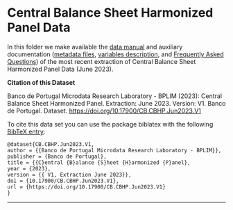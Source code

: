 # Central Balance Sheet Harmonized Panel Data


In this folder we make available the [data manual](https://github.com/BPLIM/Manuals/blob/master/Data/CBHP/JUN23/CBHP_manual_JUN2023.pdf) and auxiliary documentation ([metadata files](https://github.com/BPLIM/Manuals/tree/master/Data/CBHP/JUN23/aux_files/metafiles), [variables description](https://github.com/BPLIM/Manuals/tree/master/Data/CBHP/JUN23/aux_files/variables_description), and [Frequently Asked Questions](https://github.com/BPLIM/Manuals/blob/master/Data/CBHP/JUN23/aux_files/faq/CBHP_faq.qmd)) of the most recent extraction of Central Balance Sheet Harmonized Panel Data (June 2023).


**Citation of this Dataset**

Banco de Portugal Microdata Research Laboratory - BPLIM (2023): Central Balance Sheet Harmonized Panel. Extraction: June 2023. Version: V1. Banco de Portugal. Dataset. https://doi.org/10.17900/CB.CBHP.Jun2023.V1



To cite this data set you can use the package biblatex with the following [BibTeX entry](https://github.com/BPLIM/Manuals/tree/master/Data/CBHP/JUN23/aux_files/bibtex/CBHP.bib):

```
@dataset{CB.CBHP.Jun2023.V1,
author = {{Banco de Portugal Microdata Research Laboratory - BPLIM}},
publisher = {Banco de Portugal},
title = {{C}entral {B}alance {S}heet {H}armonized {P}anel},
year = {2023},
version = {{ V1, Extraction June 2023}},
doi = {10.17900/CB.CBHP.Jun2023.V1},
url = {https://doi.org/10.17900/CB.CBHP.Jun2023.V1}
}
```

----------------------------------------------------------------------------------------------------------------------------------------------
